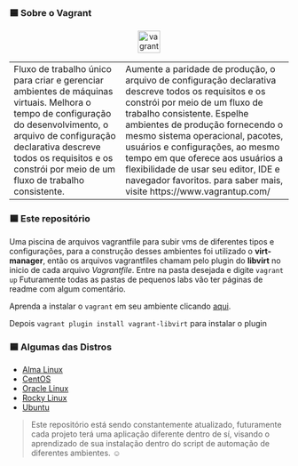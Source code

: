 <!--
![imagem](.asciiart/capa.jpg)

<img style="float: right;" src="https://cdn.worldvectorlogo.com/logos/vagrant.svg" width=15%>

-->
### 🟦 Sobre o Vagrant

<p align="center">
  <a href="https://www.vagrantup.com/" target="_blank" rel="noreferrer"> <img src="https://www.vectorlogo.zone/logos/vagrantup/vagrantup-icon.svg" alt="vagrant" width="40" height="40"/> </a>
</p>


<table>
  <tr>
    <td width=40%>
      Fluxo de trabalho único para criar e gerenciar ambientes de máquinas virtuais. Melhora o tempo de configuração do desenvolvimento, o arquivo de configuração declarativa descreve todos os requisitos e os constrói por meio de um fluxo de trabalho consistente.
    </td>
    <td>
      Aumente a paridade de produção, o arquivo de configuração declarativa descreve todos os requisitos e os constrói por meio de um fluxo de trabalho consistente. Espelhe ambientes de produção fornecendo o mesmo sistema operacional, pacotes, usuários e configurações, ao mesmo tempo em que oferece aos usuários a flexibilidade de usar seu editor, IDE e navegador favoritos. para saber mais, visite https://www.vagrantup.com/
    </td>
  </tr>
</table>



### 🟦 Este repositório
Uma piscina de arquivos vagrantfile para subir vms de diferentes tipos e configurações, para a construção desses ambientes foi utilizado o **virt-manager**, então os arquivos vagrantfiles chamam pelo plugin do **libvirt** no inicio de cada arquivo *Vagrantfile*. Entre na pasta desejada e digite `vagrant up`
Futuramente todas as pastas de pequenos labs vão ter páginas de readme com algum comentário.


Aprenda a instalar o `vagrant` em seu ambiente clicando <a href="https://github.com/joao-prs/vagrantfiles/blob/main/README_INSTALL.md">aqui</a>.

Depois `vagrant plugin install vagrant-libvirt` para instalar o plugin

<!--
| description | status emoji |
| --- | --- |
| OK | 🟩|
| OK? | 🟨 |
| NOT OK | 🟥 |
| LOADING | ⬜ |
-->


<!--
| project | ok? | description |
| --- | --- | --- |
| Alma Linux | 🟩 | for redhat environments |
| CentOS | 🟩 | for redhat environments |
| docker_simple | 🟩 | docker with configured nginx |
| docker_swarm | 🟩 | docker with swarm tests |
| jenkins | 🟩 | Jenkins for tests |
| mariadb-cluster | 🟩 | Database cluster using Galera with 3 machines |
| Rocky Linux | 🟩 | Rocky with configured cockpit |
| ubuntu | 🟩 | ubuntu simple image |
| ubuntu-02 | 🟩 | future customizations |
| windows | 🟩 | for virtualbox |
-->

### 🟦 Algumas das Distros
- <a href="https://github.com/joao-prs/vagrantfiles/blob/main/alma/desc.md">Alma Linux</a>
- <a href="https://github.com/joao-prs/vagrantfiles/blob/main/centos/desc.md">CentOS</a>
- <a href="https://github.com/joao-prs/vagrantfiles/blob/main/oracle/desc.md">Oracle Linux</a>
- <a href="https://github.com/joao-prs/vagrantfiles/blob/main/rocky/desc.md">Rocky Linux</a>
- <a href="https://github.com/joao-prs/vagrantfiles/blob/main/ubuntu/desc.md">Ubuntu</a>

> Este repositório está sendo constantemente atualizado, futuramente cada projeto terá uma aplicação diferente dentro de sí, visando o aprendizado de sua instalação dentro do script de automação de diferentes ambientes. ☺️